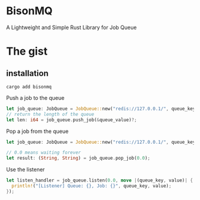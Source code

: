 # BisonMQ
A Lightweight and Simple Rust Library for Job Queue

# The gist
## installation
```
cargo add bisonmq
```

Push a job to the queue
```Rust
let job_queue: JobQueue = JobQueue::new("redis://127.0.0.1/", queue_key)?;
// return the length of the queue
let len: i64 = job_queue.push_job(&queue_value)?;
```

Pop a job from the queue
```Rust
let job_queue: JobQueue = JobQueue::new("redis://127.0.0.1/", queue_key)?;

// 0.0 means waiting forever
let result: (String, String) = job_queue.pop_job(0.0);
```

Use the listener
```Rust
let listen_handler = job_queue.listen(0.0, move |(queue_key, value)| {
  println!("[Listener] Queue: {}, Job: {}", queue_key, value);
});
```

